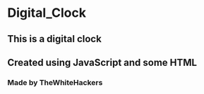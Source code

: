 # Digital_Clock

## This is a digital clock

## Created using JavaScript and some HTML

### Made by TheWhiteHackers